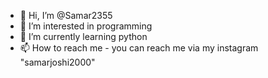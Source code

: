 - 👋 Hi, I’m @Samar2355
- 👀 I’m interested in programming
- 🌱 I’m currently learning python
- 📫 How to reach me - you can reach me via my instagram "samarjoshi2000"


<!---
Samar2355/Samar2355 is a ✨ special ✨ repository because its `README.md` (this file) appears on your GitHub profile.
You can click the Preview link to take a look at your changes.
--->
